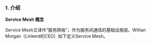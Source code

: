 ### 1. 介绍

**Service Mesh 概念**

Service Mesh又译作“服务网格”，作为服务间通信的基础设施层。Willian Morgan（Linkerd的CEO）如下定义Service Mesh。

